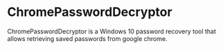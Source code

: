 # ChromePasswordDecryptor
ChromePasswordDecryptor is a Windows 10 password recovery tool that allows retrieving saved passwords from google chrome.
